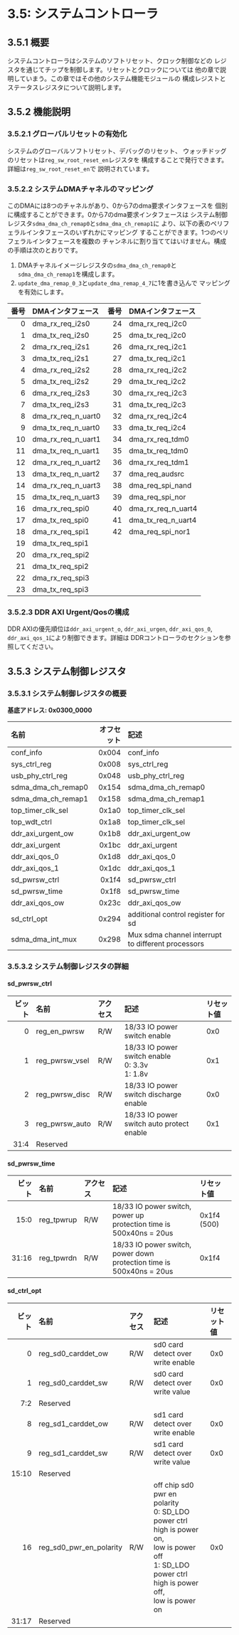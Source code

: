 # 3.5: システムコントローラ

## 3.5.1 概要

システムコントローラはシステムのソフトリセット、クロック制御などの
レジスタを通じてチップを制御します。リセットとクロックについては
他の章で説明していまう。この章ではその他のシステム機能モジュールの
構成レジストとステータスレジスタについて説明します。

## 3.5.2 機能説明

### 3.5.2.1 グローバルリセットの有効化

システムのグローバルソフトリセット、デバッグのリセット、
ウォッチドッグのリセットは`reg_sw_root_reset_en`レジスタを
構成することで発行できます。詳細は`reg_sw_root_reset_en`で
説明されています。

### 3.5.2.2 システムDMAチャネルのマッピング

このDMAには8つのチャネルがあり、0から7のdma要求インタフェースを
個別に構成することができます。0から7のdma要求インタフェースは
システム制御レジスタ`sdma_dma_ch_remap0`と`sdma_dma_ch_remap1`に
より、以下の表のペリフェラルインタフェースのいずれかにマッピング
することができます。1つのペリフェラルインタフェースを複数の
チャンネルに割り当ててはいけません。構成の手順は次のとおりです。

1. DMAチャネルイメージレジスタの`sdma_dma_ch_remap0`と
   `sdma_dma_ch_remap1`を構成します。
2. `update_dma_remap_0_3`と`update_dma_remap_4_7`に1を書き込んで
   マッピングを有効にします。

| 番号 | DMAインタフェース | 番号 | DMAインタフェース |
|-----:|:------------------|-----:|:------------------|
| 0 | dma_rx_req_i2s0 | 24 | dma_rx_req_i2c0 |
| 1 | dma_tx_req_i2s0 | 25 | dma_tx_req_i2c0 |
| 2 | dma_rx_req_i2s1 | 26 | dma_rx_req_i2c1 |
| 3 | dma_tx_req_i2s1 | 27 | dma_tx_req_i2c1 |
| 4 | dma_rx_req_i2s2 | 28 | dma_rx_req_i2c2 |
| 5 | dma_tx_req_i2s2 | 29 | dma_tx_req_i2c2 |
| 6 | dma_rx_req_i2s3 | 30 | dma_rx_req_i2c3 |
| 7 | dma_tx_req_i2s3 | 31 | dma_tx_req_i2c3 |
| 8 | dma_rx_req_n_uart0 | 32 | dma_rx_req_i2c4 |
| 9 | dma_tx_req_n_uart0 | 33 | dma_tx_req_i2c4 |
| 10 | dma_rx_req_n_uart1 | 34 | dma_rx_req_tdm0 |
| 11 | dma_tx_req_n_uart1 | 35 | dma_tx_req_tdm0 |
| 12 | dma_rx_req_n_uart2 | 36 | dma_rx_req_tdm1 |
| 13 | dma_tx_req_n_uart2 | 37 | dma_req_audsrc |
| 14 | dma_rx_req_n_uart3 | 38 | dma_req_spi_nand |
| 15 | dma_tx_req_n_uart3 | 39 | dma_req_spi_nor |
| 16 | dma_rx_req_spi0 | 40 | dma_rx_req_n_uart4 |
| 17 | dma_tx_req_spi0 | 41 | dma_tx_req_n_uart4 |
| 18 | dma_rx_req_spi1 | 42 | dma_req_spi_nor1 |
| 19 | dma_tx_req_spi1 |  |  |
| 20 | dma_rx_req_spi2 |  |  |
| 21 | dma_tx_req_spi2 |  |  |
| 22 | dma_rx_req_spi3 |  |  |
| 23 | dma_tx_req_spi3 |  |  |

### 3.5.2.3 DDR AXI Urgent/Qosの構成

DDR AXIの優先順位は`ddr_axi_urgent_o`, `ddr_axi_urgen`,
`ddr_axi_qos_0`, `ddr_axi_qos_1`により制御できます。詳細は
DDRコントローラのセクションを参照してください。

## 3.5.3 システム制御レジスタ

### 3.5.3.1 システム制御レジスタの概要

**基底アドレス: 0x0300_0000**

| 名前 | オフセット | 記述 |
|:---- |-----------:|:-----|
| conf_info | 0x004 | conf_info |
| sys_ctrl_reg | 0x008 | sys_ctrl_reg |
| usb_phy_ctrl_reg | 0x048 | usb_phy_ctrl_reg |
| sdma_dma_ch_remap0 | 0x154 | sdma_dma_ch_remap0 |
| sdma_dma_ch_remap1 | 0x158 | sdma_dma_ch_remap1 |
| top_timer_clk_sel | 0x1a0 | top_timer_clk_sel |
| top_wdt_ctrl | 0x1a8 | top_timer_clk_sel |
| ddr_axi_urgent_ow | 0x1b8 | ddr_axi_urgent_ow |
| ddr_axi_urgent | 0x1bc | ddr_axi_urgent |
| ddr_axi_qos_0 | 0x1d8 | ddr_axi_qos_0 |
| ddr_axi_qos_1 | 0x1dc | ddr_axi_qos_1 |
| sd_pwrsw_ctrl | 0x1f4 | sd_pwrsw_ctrl |
| sd_pwrsw_time | 0x1f8 | sd_pwrsw_time |
| ddr_axi_qos_ow | 0x23c | ddr_axi_qos_ow |
| sd_ctrl_opt | 0x294 | additional control register for sd |
| sdma_dma_int_mux | 0x298 | Mux sdma channel interrupt to different processors |

### 3.5.3.2 システム制御レジスタの詳細

#### sd_pwrsw_ctrl

| ビット | 名前 | アクセス | 記述 | リセット値 |
|-------:|:---- |:---------|:-----|:-----------|
| 0 | reg_en_pwrsw | R/W | 18/33 IO power switch enable | 0x0 |
| 1 | reg_pwrsw_vsel | R/W | 18/33 IO power switch enable<br/>0: 3.3v<br/>1: 1.8v | 0x1 |
| 2 | reg_pwrsw_disc | R/W | 18/33 IO power switch discharge enable | 0x0 |
| 3 | reg_pwrsw_auto | R/W | 18/33 IO power switch auto protect enable | 0x1 |
| 31:4 | Reserved | | |

#### sd_pwrsw_time

| ビット | 名前 | アクセス | 記述 | リセット値 |
|-------:|:---- |:---------|:-----|:-----------|
| 15:0 | reg_tpwrup | R/W | 18/33 IO power switch, power up<br/>protection time is 500x40ns = 20us | 0x1f4<br/>(500) |
| 31:16 | reg_tpwrdn | R/W | 18/33 IO power switch, power down<br/>protection time is 500x40ns = 20us | 0x1f4 |

#### sd_ctrl_opt

| ビット | 名前 | アクセス | 記述 | リセット値 |
|-------:|:---- |:---------|:-----|:-----------|
| 0 | reg_sd0_carddet_ow | R/W | sd0 card detect over write enable | 0x0 |
| 1 | reg_sd0_carddet_sw | R/W | sd0 card detect over write value | 0x0 |
| 7:2 | Reserved | | |
| 8 | reg_sd1_carddet_ow | R/W | sd1 card detect over write enable | 0x0 |
| 9 | reg_sd1_carddet_sw | R/W | sd1 card detect over write value | 0x0 |
| 15:10 | Reserved | | |
| 16 | reg_sd0_pwr_en_polarity | R/W | off chip sd0 pwr en polarity<br/>0: SD_LDO power ctrl high is power on,<br/>low is power off<br/>1: SD_LDO power ctrl high is power off,<br/>low is power on | 0x0 |
| 31:17 | Reserved | | |
